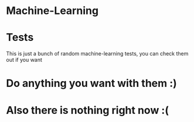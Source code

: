 # Machine-Learning
# Tests
This is just a bunch of random machine-learning tests, you can check them out if you want
# Do anything you want with them :)
# Also there is nothing right now :(
